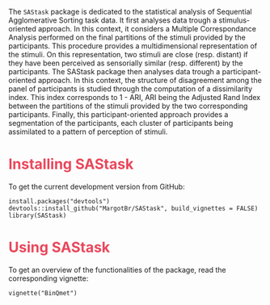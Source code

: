 The `SAStask` package is dedicated to the statistical analysis of Sequential Agglomerative Sorting task data. It first analyses data trough a stimulus-oriented approach. In this context, it considers a Multiple Correspondance Analysis performed on the final partitions of the stimuli provided by the participants. This procedure provides a multidimensional representation of the stimuli. On this representation, two stimuli are close (resp. distant) if they have been perceived as sensorially similar (resp. different) by the participants. The SAStask package then analyses data trough a participant-oriented approach. In this context, the structure of disagreement among the panel of participants is studied through the computation of a dissimilarity index. This index corresponds to 1 - ARI, ARI being the Adjusted Rand Index between the partitions of the stimuli provided by the two corresponding participants. Finally, this participant-oriented approach provides a segmentation of the participants, each cluster of participants being assimilated to a pattern of perception of stimuli.

# <span style="color: #EA485C">Installing SAStask</span>

To get the current development version from GitHub:

  ```{r eval=FALSE}
install.packages("devtools")
devtools::install_github("MargotBr/SAStask", build_vignettes = FALSE)
library(SAStask)
```

# <span style="color: #EA485C">Using SAStask</span>

To get an overview of the functionalities of the package, read the corresponding vignette:

  ```{r eval=FALSE}
vignette("BinQmet")
```
